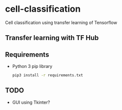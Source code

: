 # cell-classification
Cell classification using transfer learning of Tensorflow

## Transfer learning with TF Hub

## Requirements
  - Python 3 pip library
    ```bash
    pip3 install -r requirements.txt
    ```

## TODO
  - GUI using Tkinter?


